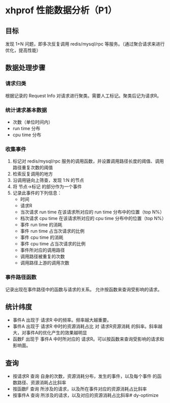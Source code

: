 # xhprof 性能数据分析（P1）

## 目标
发现 1+N 问题，即多次反复调用 redis/mysql/rpc 等服务。（通过聚合请求来进行优化，提高性能）

## 数据处理步骤

### 请求归类
根据记录的 Request Info 对请求进行聚类。需要人工标记。聚类后记为请求R。

### 统计请求基本数据
* 次数（单位时间内）
* run time 分布
* cpu time 分布

### 收集事件
1. 标记对 redis/mysql/rpc 服务的调用函数，并设置调用路径长度的阈值、调用路径重复次数的阈值
2. 检索反复调用的地方
3. 沿调用链向上筛查，发现 1:N 的节点
4. 将 节点->标记 的部分作为一个事件
5. 记录此事件的下列信息：
   * 时间
   * 请求R
   * 当次请求 run time 在该请求所对应的 run time 分布中的位置（top N%）
   * 档次请求 cpu time 在该请求所对应的 cpu time 分布中的位置（top N%）
   * 事件 run time 的消耗
   * 事件 run time 占当次请求的比例
   * 事件 cpu time 的消耗
   * 事件 cpu time 占当次请求的比例
   * 事件所对应的调用路径
   * 调用路径被重复的次数
   * 调用路径上游的调用次数
   
### 事件路径函数
记录出现在事件路径中的函数与请求的关系。
允许按函数来查询受影响的请求。

## 统计纬度
* 事件A 出现于 请求R 中的频率。频率越大越重要。
* 事件A 出现于 请求R 中时的资源消耗占比 对 请求R资源消耗 的斜率。斜率越大，对事件A的优化产生的效果越明显
* 函数F 出现于 事件A 中时所对应的 请求R。可以按函数来查询受影响的请求和影响面。

## 查询
* 按请求R 查询 自身的次数，资源消耗分布，发生的事件，以及每个事件 的函数路径、资源消耗占比斜率
* 按函数F 查询 所涉及的请求，以及所在事件对应的资源消耗占比斜率
* 按事件A 查询 所涉及的请求，以及对应的资源消耗占比斜率# dy-optimize
